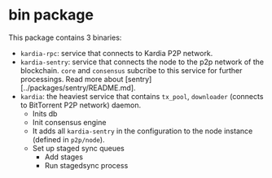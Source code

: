 # bin package
This package contains 3 binaries:
- `kardia-rpc`: service that connects to Kardia P2P network.
- `kardia-sentry`: service that connects the node to the p2p network of the blockchain. `core` and  `consensus` subcribe to this service for further processings. Read more about [sentry][../packages/sentry/README.md].
- `kardia`: the heaviest service that contains `tx_pool`, `downloader` (connects to BitTorrent P2P network) daemon.
  - Inits db
  - Init consensus engine
  - It adds all `kardia-sentry` in the configuration to the node instance (defined in `p2p/node`).
  - Set up staged sync queues
    - Add stages
    - Run stagedsync process